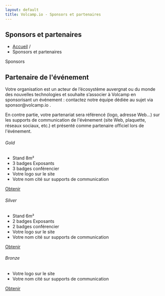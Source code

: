 ```yaml
---
layout: default
title: Volcamp.io - Sponsors et partenaires
---
```

<section class="page-header" style="background-image:url(https://www.volcamp.io/asset/images/chainedespuys_header.jpg);">
    <div class="container">
        <div class="row justify-content-center">
            <div class="col-lg-8">
                <div class="content text-center">
                    <h1 class="mb-3 text-white text-capitalize letter-spacing">Sponsors et partenaires</h1>
                    <div class="divider mx-auto mb-4 bg-white"></div>
                    <ul class="list-inline">
                        <li class="list-inline-item"><a href="/">Accueil</a> /</li>
                        <li class="list-inline-item">Sponsors et partenaires</li>
                    </ul>
                </div>
            </div>
        </div>
    </div>
</section>
<section class="section-speaker section">
    <div class="container">
        <div class="row section-heading">
            <div class="col-lg-8">
                <div class="heading"><span class="stroke-text">Sponsors</span>
                    <div class="pl-90">
                        <h2>Partenaire de l'événement</h2>
                    </div>
                </div>
            </div>
        </div>
        <div class="row">
            <div class="col-lg-12">
                <p>
                Votre organisation est un acteur de lʼécosystème auvergnat ou du monde des nouvelles technologies et souhaite sʼassocier à Volcamp  en sponsorisant un événement : contactez notre équipe dédiée au sujet via sponsor@volcamp.io .
                </p>
                <p>
                En contre partie, votre partenariat sera référencé (logo, adresse Web…) sur les supports de communication de l'évènement (site Web, plaquette, réseaux sociaux, etc.) et présenté comme partenaire ofﬁciel lors de l'événement.
                </p>
            </div>
        </div>
        <div class="row justify-content-center align-items-center">
            <div class="col-lg-4 col-md-6">
                <div class="package style-1 bg-white mb-5 mb-lg-0">
                    <div class="price-header mb-4" style="background-image:url(/asset/images/page-header.jpg)">
                    <i class="icon-star"></i>
                    </div>
                    <h6 class="pname">Gold</h6>
                    <ul class="list-unstyled">
                    <li>Stand 8m²</li>
                    <li>3 badges Exposants</li>
                    <li>3 badges conférencier</li>
                    <li>Votre logo sur le site</li>
                    <li>Votre nom cité sur supports de communication</li>
                    </ul>
                    <a href="/contacts/" class="btn btn-secondary btn-rounded mt-3 mb-5">Obtenir</a>
                </div>
            </div>
            <div class="col-lg-4 col-md-6">
                <div class="package style-2 bg-white mb-5 mb-lg-0">
                    <div class="price-header mb-4" style="background-image:url(/asset/images/page-header.jpg)">
                    <i class="icon-heart"></i>
                    </div>
                    <h6 class="pname">Silver</h6>
                    <ul class="list-unstyled">
                    <li>Stand 6m²</li>
                    <li>2 badges Exposants</li>
                    <li>2 badges conférencier</li>
                    <li>Votre logo sur le site</li>
                    <li>Votre nom cité sur supports de communication</li>
                    </ul>
                    <a href="/contacts/" class="btn btn-secondary btn-rounded mt-3 mb-5">Obtenir</a>
                </div>
            </div>
            <div class="col-lg-4 col-md-6">
                <div class="package style-3 bg-white mb-5 mb-lg-0">
                    <div class="price-header mb-4" style="background-image:url(/asset/images/page-header.jpg)">
                    <i class="icon-thumbs-up-alt"></i>
                    </div>
                    <h6 class="pname">Bronze</h6>
                    <ul class="list-unstyled">
                        <li>Votre logo sur le site</li>
                        <li>Votre nom cité sur supports de communication</li>
                    </ul>
                    <a href="/contacts/" class="btn btn-secondary btn-rounded mt-3 mb-5">Obtenir</a>
                </div>
            </div>
        </div>
    </div>
</section>